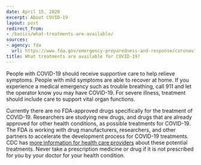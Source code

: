 ```yaml
---
date: April 15, 2020
excerpt: About COVID-19
layout: post
redirect_from:
- /basics/what-treatments-are-available/
sources:
- agency: fda
  url: https://www.fda.gov/emergency-preparedness-and-response/coronavirus-disease-2019-covid-19/coronavirus-disease-2019-covid-19-frequently-asked-questions
title: What treatments are available for COVID-19?
---
```


People with COVID-19 should receive supportive care to help relieve symptoms. People with mild symptoms are able to recover at home. If you experience a medical emergency such as trouble breathing, call 911 and let the operator know you may have COVID-19. For severe illness, treatment should include care to support vital organ functions.

Currently there are no FDA-approved drugs specifically for the treatment of COVID-19. Researchers are studying new drugs, and drugs that are already approved for other health conditions, as possible treatments for COVID-19. The FDA is working with drug manufacturers, researchers, and other partners to accelerate the development process for COVID-19 treatments. CDC has [more information for health care providers](https://www.cdc.gov/coronavirus/2019-ncov/hcp/therapeutic-options.html) about these potential treatments. Never take a prescription medicine or drug if it is not prescribed for you by your doctor for your health condition.